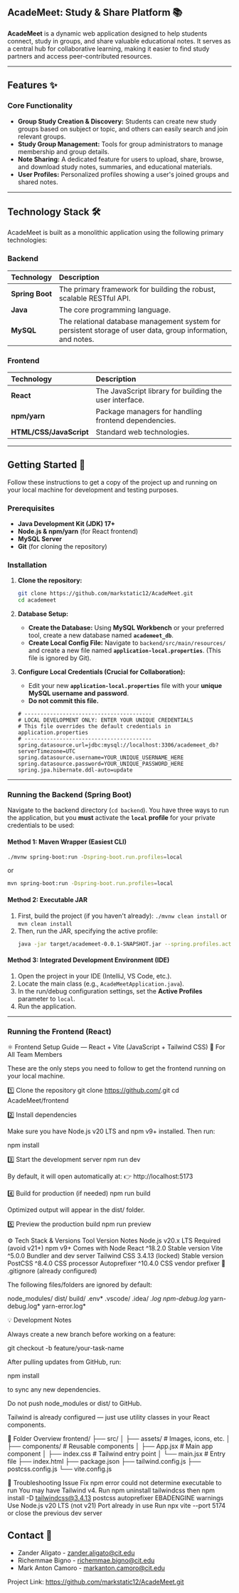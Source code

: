 ## AcadeMeet: Study & Share Platform 📚

**AcadeMeet** is a dynamic web application designed to help students connect, study in groups, and share valuable educational notes. It serves as a central hub for collaborative learning, making it easier to find study partners and access peer-contributed resources.

-----

## Features ✨

### Core Functionality

  * **Group Study Creation & Discovery:** Students can create new study groups based on subject or topic, and others can easily search and join relevant groups.
  * **Study Group Management:** Tools for group administrators to manage membership and group details.
  * **Note Sharing:** A dedicated feature for users to upload, share, browse, and download study notes, summaries, and educational materials.
  * **User Profiles:** Personalized profiles showing a user's joined groups and shared notes.

-----

## Technology Stack 🛠️

AcadeMeet is built as a monolithic application using the following primary technologies:

### Backend

| Technology | Description |
| :--- | :--- |
| **Spring Boot** | The primary framework for building the robust, scalable RESTful API. |
| **Java** | The core programming language. |
| **MySQL** | The relational database management system for persistent storage of user data, group information, and notes. |

### Frontend

| Technology | Description |
| :--- | :--- |
| **React** | The JavaScript library for building the user interface. |
| **npm/yarn** | Package managers for handling frontend dependencies. |
| **HTML/CSS/JavaScript** | Standard web technologies. |

-----

## Getting Started 🚀

Follow these instructions to get a copy of the project up and running on your local machine for development and testing purposes.

### Prerequisites

  * **Java Development Kit (JDK) 17+**
  * **Node.js & npm/yarn** (for React frontend)
  * **MySQL Server**
  * **Git** (for cloning the repository)

### Installation

1.  **Clone the repository:**

    ```bash
    git clone https://github.com/markstatic12/AcadeMeet.git
    cd academeet
    ```

2.  **Database Setup:**

      * **Create the Database:** Using **MySQL Workbench** or your preferred tool, create a new database named **`academeet_db`**.
      * **Create Local Config File:** Navigate to `backend/src/main/resources/` and create a new file named **`application-local.properties`**. (This file is ignored by Git).

3.  **Configure Local Credentials (Crucial for Collaboration):**

      * Edit your new **`application-local.properties`** file with your **unique MySQL username and password**.
      * **Do not commit this file.**

    <!-- end list -->

    ```properties
    # ----------------------------------------
    # LOCAL DEVELOPMENT ONLY: ENTER YOUR UNIQUE CREDENTIALS
    # This file overrides the default credentials in application.properties
    # ----------------------------------------
    spring.datasource.url=jdbc:mysql://localhost:3306/academeet_db?serverTimezone=UTC
    spring.datasource.username=YOUR_UNIQUE_USERNAME_HERE
    spring.datasource.password=YOUR_UNIQUE_PASSWORD_HERE
    spring.jpa.hibernate.ddl-auto=update
    ```

-----

### Running the Backend (Spring Boot)

Navigate to the backend directory (`cd backend`). You have three ways to run the application, but you **must** activate the **`local` profile** for your private credentials to be used:

#### Method 1: Maven Wrapper (Easiest CLI)

```bash
./mvnw spring-boot:run -Dspring-boot.run.profiles=local
```
or
```bash
mvn spring-boot:run -Dspring-boot.run.profiles=local
```

#### Method 2: Executable JAR

1.  First, build the project (if you haven't already): `./mvnw clean install` or `mvn clean install`
2.  Then, run the JAR, specifying the active profile:
    ```bash
    java -jar target/academeet-0.0.1-SNAPSHOT.jar --spring.profiles.active=local
    ```

#### Method 3: Integrated Development Environment (IDE)

1.  Open the project in your IDE (IntelliJ, VS Code, etc.).
2.  Locate the main class (e.g., `AcadeMeetApplication.java`).
3.  In the run/debug configuration settings, set the **Active Profiles** parameter to `local`.
4.  Run the application.

-----

### Running the Frontend (React)

⚛️ Frontend Setup Guide — React + Vite (JavaScript + Tailwind CSS)
👥 For All Team Members

These are the only steps you need to follow to get the frontend running on your local machine.

1️⃣ Clone the repository
git clone https://github.com/<your-repo-url>.git
cd AcadeMeet/frontend

2️⃣ Install dependencies

Make sure you have Node.js v20 LTS and npm v9+ installed.
Then run:

npm install

3️⃣ Start the development server
npm run dev


By default, it will open automatically at:
👉 http://localhost:5173

4️⃣ Build for production (if needed)
npm run build


Optimized output will appear in the dist/ folder.

5️⃣ Preview the production build
npm run preview

⚙️ Tech Stack & Versions
Tool	Version	Notes
Node.js	v20.x LTS	Required (avoid v21+)
npm	v9+	Comes with Node
React	^18.2.0	Stable version
Vite	^5.0.0	Bundler and dev server
Tailwind CSS	3.4.13 (locked)	Stable version
PostCSS	^8.4.0	CSS processor
Autoprefixer	^10.4.0	CSS vendor prefixer
🧹 .gitignore (already configured)

The following files/folders are ignored by default:

node_modules/
dist/
build/
.env*
.vscode/
.idea/
*.log
npm-debug.log*
yarn-debug.log*
yarn-error.log*

💡 Development Notes

Always create a new branch before working on a feature:

git checkout -b feature/your-task-name


After pulling updates from GitHub, run:

npm install


to sync any new dependencies.

Do not push node_modules or dist/ to GitHub.

Tailwind is already configured — just use utility classes in your React components.

🧱 Folder Overview
frontend/
├── src/
│   ├── assets/         # Images, icons, etc.
│   ├── components/     # Reusable components
│   ├── App.jsx         # Main app component
│   ├── index.css       # Tailwind entry point
│   └── main.jsx        # Entry file
├── index.html
├── package.json
├── tailwind.config.js
├── postcss.config.js
└── vite.config.js

🚨 Troubleshooting
Issue	Fix
npm error could not determine executable to run	You may have Tailwind v4. Run npm uninstall tailwindcss then npm install -D tailwindcss@3.4.13 postcss autoprefixer
EBADENGINE warnings	Use Node.js v20 LTS (not v21)
Port already in use	Run npx vite --port 5174 or close the previous dev server

## Contact 📧

- Zander Aligato - zander.aligato@cit.edu
- Richemmae Bigno - richemmae.bigno@cit.edu
- Mark Anton Camoro - markanton.camoro@cit.edu

Project Link: https://github.com/markstatic12/AcadeMeet.git

